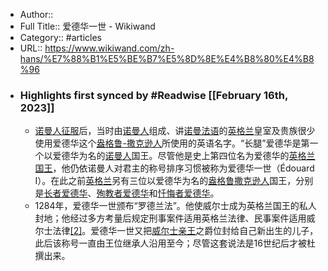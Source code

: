 - Author:: 
- Full Title:: 爱德华一世 - Wikiwand
- Category:: #articles
- URL:: https://www.wikiwand.com/zh-hans/%E7%88%B1%E5%BE%B7%E5%8D%8E%E4%B8%80%E4%B8%96
- ### Highlights first synced by #Readwise [[February 16th, 2023]]
    - [诺曼人征服](/zh-hans/%E8%AF%BA%E6%9B%BC%E5%BE%81%E6%9C%8D%E8%8B%B1%E6%A0%BC%E5%85%B0)后，当时由[诺曼人](/zh-hans/%E8%AB%BE%E6%9B%BC%E4%BA%BA "诺曼人")组成、讲[诺曼法语](/zh-hans/%E7%9B%8E%E6%A0%BC%E9%B2%81-%E8%AF%BA%E6%9B%BC%E8%AF%AD "盎格鲁-诺曼语")的[英格兰](/zh-hans/%E8%8B%B1%E6%A0%BC%E8%98%AD "英格兰")皇室及贵族很少使用爱德华这个[盎格鲁-撒克逊人](/zh-hans/%E7%9B%8E%E6%A0%BC%E9%AD%AF-%E6%92%92%E5%85%8B%E9%81%9C%E4%BA%BA)所使用的英语名字。“长腿”爱德华是第一个以爱德华为名的[诺曼人](/zh-hans/%E8%AF%BA%E6%9B%BC%E4%BA%BA "诺曼人")国王。尽管他是史上第四位名为爱德华的[英格兰国王](/zh-hans/%E8%8B%B1%E6%A0%BC%E5%85%B0%E5%9B%BD%E7%8E%8B)，他仍依诺曼人对君主的称号排序习惯被称为爱德华一世（Édouard I）。在此之前[英格兰](/zh-hans/%E8%8B%B1%E6%A0%BC%E8%98%AD "英格兰")另有三位以爱德华为名的[盎格鲁撒克逊人](/zh-hans/%E7%9B%8E%E6%A0%BC%E9%B2%81%E6%92%92%E5%85%8B%E9%80%8A%E4%BA%BA)国王，分别是[长者爱德华](/zh-hans/%E9%95%B7%E8%80%85%E6%84%9B%E5%BE%B7%E8%8F%AF "长者爱德华")、[殉教者爱德华](/zh-hans/%E6%AE%89%E6%95%99%E8%80%85%E6%84%9B%E5%BE%B7%E8%8F%AF "殉教者爱德华")和[忏悔者爱德华](/zh-hans/%E6%87%BA%E6%82%94%E8%80%85%E6%84%9B%E5%BE%B7%E8%8F%AF "忏悔者爱德华")。
    - 1284年，爱德华一世颁布“罗德兰法”。他使威尔士成为英格兰国王的私人封地；他经过多方考量后规定刑事案件适用英格兰法律、民事案件适用威尔士法律[[2]](#citenote2)。爱德华一世又把[威尔士亲王](/zh-hans/%E5%A8%81%E5%B0%94%E5%A3%AB%E4%BA%B2%E7%8E%8B "威尔士亲王")之爵位封给自己新出生的儿子，此后该称号一直由王位继承人沿用至今；尽管这套说法是16世纪后才被杜撰出来。
